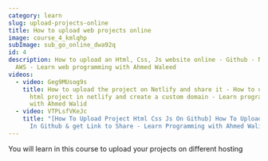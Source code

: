 ```yaml
---
category: learn
slug: upload-projects-online
title: How to upload web projects online
image: course_4_kmlqhp
subImage: sub_go_online_dwa92q
id: 4
description: How to upload an Html, Css, Js website online - Github - Netlify -
  AWS - Learn web programming with Ahmed Waleed
videos:
  - video: Geg9MUsog9s
    title: How to upload the project on Netlify and share it - How to upload the
      html project in netlify and create a custom domain - Learn programming
      with Ahmed Walid
  - video: VTPLsfVKeJc
    title: "[How To Upload Project Html Css Js On Github] How To Upload Project Html
      In Github & get Link to Share - Learn Programming with Ahmed Walid"
---
```

You will learn in this course to upload your projects on different hosting